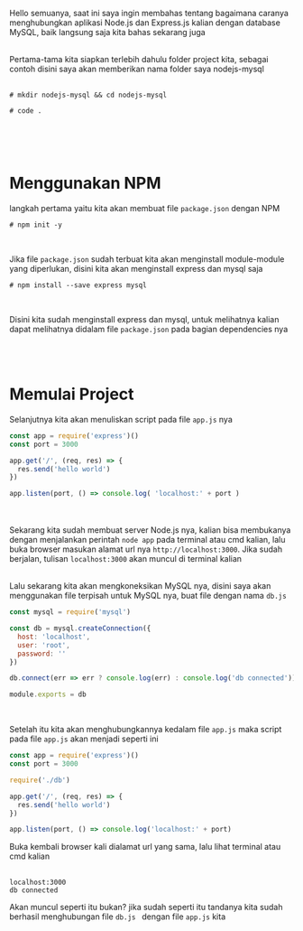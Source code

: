 Hello semuanya, saat ini saya ingin membahas tentang bagaimana caranya menghubungkan aplikasi Node.js dan Express.js kalian dengan database MySQL, baik langsung saja kita bahas sekarang juga
<br><br>

Pertama-tama kita siapkan terlebih dahulu folder project kita, sebagai contoh disini saya akan memberikan nama folder saya nodejs-mysql
<br><br>
```
# mkdir nodejs-mysql && cd nodejs-mysql
```
```
# code .
```
<br><br><br>

# Menggunakan NPM
langkah pertama yaitu kita akan membuat file `package.json` dengan NPM
```
# npm init -y
```
<br>

Jika file `package.json` sudah terbuat kita akan menginstall module-module yang diperlukan, disini kita akan menginstall express dan mysql saja
```
# npm install --save express mysql
```
<br>

Disini kita sudah menginstall express dan mysql, untuk melihatnya kalian dapat melihatnya didalam file `package.json` pada bagian dependencies nya
<br><br><br><br>

# Memulai Project
Selanjutnya kita akan menuliskan script pada file `app.js` nya

```javascript
const app = require('express')()
const port = 3000

app.get('/', (req, res) => {
  res.send('hello world')
})

app.listen(port, () => console.log( 'localhost:' + port )
```
<br><br>
Sekarang kita sudah membuat server Node.js nya, kalian bisa membukanya dengan menjalankan perintah `node app` pada terminal atau cmd kalian, lalu buka browser masukan alamat url nya `http://localhost:3000`. Jika sudah berjalan, tulisan `localhost:3000` akan muncul di terminal kalian
<br><br>

Lalu sekarang kita akan mengkoneksikan MySQL nya, disini saya akan menggunakan file terpisah untuk MySQL nya, buat file dengan nama `db.js`
```javascript
const mysql = require('mysql')

const db = mysql.createConnection({
  host: 'localhost',
  user: 'root',
  password: ''
})

db.connect(err => err ? console.log(err) : console.log('db connected'))

module.exports = db
```
<br>

Setelah itu kita akan menghubungkannya kedalam file `app.js` maka script pada file `app.js` akan menjadi seperti ini

```javascript
const app = require('express')()
const port = 3000

require('./db')

app.get('/', (req, res) => {
  res.send('hello world')
})

app.listen(port, () => console.log('localhost:' + port)
```
Buka kembali browser kali dialamat url yang sama, lalu lihat terminal atau cmd kalian
<br><br>
```
localhost:3000
db connected
```
Akan muncul seperti itu bukan? jika sudah seperti itu tandanya kita sudah berhasil menghubungan file `db.js ` dengan file `app.js` kita